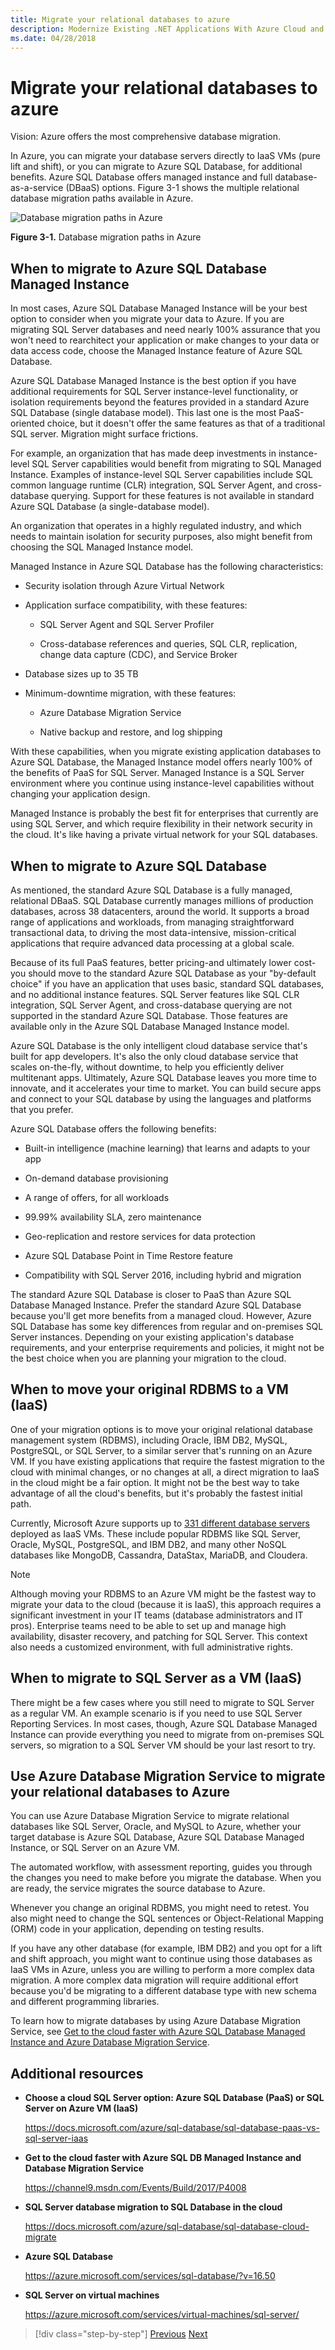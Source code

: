 ```yaml
---
title: Migrate your relational databases to azure
description: Modernize Existing .NET Applications With Azure Cloud and Windows Containers | migrate your relational databases to azure
ms.date: 04/28/2018
---
```


# Migrate your relational databases to azure

Vision: Azure offers the most comprehensive database migration.

In Azure, you can migrate your database servers directly to IaaS VMs (pure lift and shift), or you can migrate to Azure SQL Database, for additional benefits. Azure SQL Database offers managed instance and full database-as-a-service (DBaaS) options. Figure 3-1 shows the multiple relational database migration paths available in Azure.

![Database migration paths in Azure](./media/image3-1.png)

**Figure 3-1.** Database migration paths in Azure

## When to migrate to Azure SQL Database Managed Instance

In most cases, Azure SQL Database Managed Instance will be your best option to consider when you migrate your data to Azure. If you are migrating SQL Server databases and need nearly 100% assurance that you won't need to rearchitect your application or make changes to your data or data access code, choose the Managed Instance feature of Azure SQL Database.

Azure SQL Database Managed Instance is the best option if you have additional requirements for SQL Server instance-level functionality, or isolation requirements beyond the features provided in a standard Azure SQL Database (single database model). This last one is the most PaaS-oriented choice, but it doesn't offer the same features as that of a traditional SQL server. Migration might surface frictions.

For example, an organization that has made deep investments in instance-level SQL Server capabilities would benefit from migrating to SQL Managed Instance. Examples of instance-level SQL Server capabilities include SQL common language runtime (CLR) integration, SQL Server Agent, and cross-database querying. Support for these features is not available in standard Azure SQL Database (a single-database model).

An organization that operates in a highly regulated industry, and which needs to maintain isolation for security purposes, also might benefit from choosing the SQL Managed Instance model.

Managed Instance in Azure SQL Database has the following characteristics:

- Security isolation through Azure Virtual Network

- Application surface compatibility, with these features:

  - SQL Server Agent and SQL Server Profiler

  - Cross-database references and queries, SQL CLR, replication, change data capture (CDC), and Service Broker

- Database sizes up to 35 TB

- Minimum-downtime migration, with these features:

  - Azure Database Migration Service

  - Native backup and restore, and log shipping

With these capabilities, when you migrate existing application databases to Azure SQL Database, the Managed Instance model offers nearly 100% of the benefits of PaaS for SQL Server. Managed Instance is a SQL Server environment where you continue using instance-level capabilities without changing your application design.

Managed Instance is probably the best fit for enterprises that currently are using SQL Server, and which require flexibility in their network security in the cloud. It's like having a private virtual network for your SQL databases.

## When to migrate to Azure SQL Database

As mentioned, the standard Azure SQL Database is a fully managed, relational DBaaS. SQL Database currently manages millions of production databases, across 38 datacenters, around the world. It supports a broad range of applications and workloads, from managing straightforward transactional data, to driving the most data-intensive, mission-critical applications that require advanced data processing at a global scale.

Because of its full PaaS features, better pricing-and ultimately lower cost-you should move to the standard Azure SQL Database as your "by-default choice" if you have an application that uses basic, standard SQL databases, and no additional instance features. SQL Server features like SQL CLR integration, SQL Server Agent, and cross-database querying are not supported in the standard Azure SQL Database. Those features are available only in the Azure SQL Database Managed Instance model.

Azure SQL Database is the only intelligent cloud database service that's built for app developers. It's also the only cloud database service that scales on-the-fly, without downtime, to help you efficiently deliver multitenant apps. Ultimately, Azure SQL Database leaves you more time to innovate, and it accelerates your time to market. You can build secure apps and connect to your SQL database by using the languages and platforms that you prefer.

Azure SQL Database offers the following benefits:

- Built-in intelligence (machine learning) that learns and adapts to your app

- On-demand database provisioning

- A range of offers, for all workloads

- 99.99% availability SLA, zero maintenance

- Geo-replication and restore services for data protection

- Azure SQL Database Point in Time Restore feature

- Compatibility with SQL Server 2016, including hybrid and migration

The standard Azure SQL Database is closer to PaaS than Azure SQL Database Managed Instance. Prefer the standard Azure SQL Database because you'll get more benefits from a managed cloud. However, Azure SQL Database has some key differences from regular and on-premises SQL Server instances. Depending on your existing application's database requirements, and your enterprise requirements and policies, it might not be the best choice when you are planning your migration to the cloud.

## When to move your original RDBMS to a VM (IaaS)

One of your migration options is to move your original relational database management system (RDBMS), including Oracle, IBM DB2, MySQL, PostgreSQL, or SQL Server, to a similar server that's running on an Azure VM. If you have existing applications that require the fastest migration to the cloud with minimal changes, or no changes at all, a direct migration to IaaS in the cloud might be a fair option. It might not be the best way to take advantage of all the cloud's benefits, but it's probably the fastest initial path.

Currently, Microsoft Azure supports up to [331 different database servers](https://azuremarketplace.microsoft.com/marketplace/apps/category/databases?page=1&subcategories=databases-all) deployed as IaaS VMs. These include popular RDBMS like SQL Server, Oracle, MySQL, PostgreSQL, and IBM DB2, and many other NoSQL databases like MongoDB, Cassandra, DataStax, MariaDB, and Cloudera.

> [!NOTE]
> Although moving your RDBMS to an Azure VM might be the fastest way to migrate your data to the cloud (because it is IaaS), this approach requires a significant investment in your IT teams (database administrators and IT pros). Enterprise teams need to be able to set up and manage high availability, disaster recovery, and patching for SQL Server. This context also needs a customized environment, with full administrative rights.

## When to migrate to SQL Server as a VM (IaaS)

There might be a few cases where you still need to migrate to SQL Server as a regular VM. An example scenario is if you need to use SQL Server Reporting Services. In most cases, though, Azure SQL Database Managed Instance can provide everything you need to migrate from on-premises SQL servers, so migration to a SQL Server VM should be your last resort to try.

## Use Azure Database Migration Service to migrate your relational databases to Azure 

You can use Azure Database Migration Service to migrate relational databases like SQL Server, Oracle, and MySQL to Azure, whether your target database is Azure SQL Database, Azure SQL Database Managed Instance, or SQL Server on an Azure VM.

The automated workflow, with assessment reporting, guides you through the changes you need to make before you migrate the database. When you are ready, the service migrates the source database to Azure.

Whenever you change an original RDBMS, you might need to retest. You also might need to change the SQL sentences or Object-Relational Mapping (ORM) code in your application, depending on testing results.

If you have any other database (for example, IBM DB2) and you opt for a lift and shift approach, you might want to continue using those databases as IaaS VMs in Azure, unless you are willing to perform a more complex data migration. A more complex data migration will require additional effort because you'd be migrating to a different database type with new schema and different programming libraries.

To learn how to migrate databases by using Azure Database Migration Service, see [Get to the cloud faster with Azure SQL Database Managed Instance and Azure Database Migration Service](https://channel9.msdn.com/Events/Build/2017/P4008).

## Additional resources

- **Choose a cloud SQL Server option: Azure SQL Database (PaaS) or SQL Server on Azure VM (IaaS)**

    <https://docs.microsoft.com/azure/sql-database/sql-database-paas-vs-sql-server-iaas>

- **Get to the cloud faster with Azure SQL DB Managed Instance and Database Migration Service**

    <https://channel9.msdn.com/Events/Build/2017/P4008>

- **SQL Server database migration to SQL Database in the cloud**

    <https://docs.microsoft.com/azure/sql-database/sql-database-cloud-migrate>

- **Azure SQL Database**

    <https://azure.microsoft.com/services/sql-database/?v=16.50>

- **SQL Server on virtual machines**

    <https://azure.microsoft.com/services/virtual-machines/sql-server/>

> [!div class="step-by-step"]
> [Previous](lift-and-shift-existing-apps-azure-iaas.md)
> [Next](modernize-existing-apps-to-cloud-optimized/index.md) <!-- Next Chapter -->
